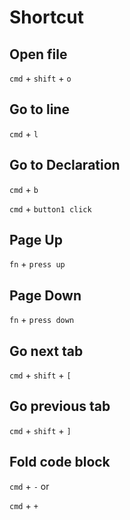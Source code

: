# Shortcut

## Open file

`cmd` + `shift` + `o`

## Go to line

`cmd` + `l`

## Go to Declaration

`cmd` + `b`

`cmd` + `button1 click`

## Page Up

`fn` + `press up`

## Page Down

`fn` + `press down`

## Go next tab

`cmd` + `shift` + `[`

## Go previous tab

`cmd` + `shift` + `]`

## Fold code block

`cmd` + `-` or

`cmd` + `+`